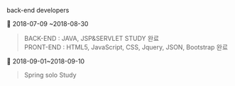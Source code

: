 ﻿
back-end developers

:memo: 2018-07-09 ~2018-08-30 
> BACK-END : JAVA, JSP&SERVLET STUDY 완료 </br>
PRONT-END : HTML5, JavaScript, CSS, Jquery, JSON, Bootstrap 완료</br> 

:memo: 2018-09-01~2018-09-10 
> Spring solo Study 
 
